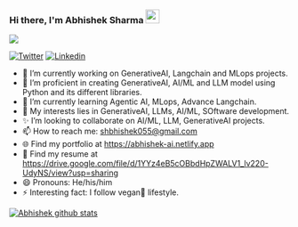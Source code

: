 ### Hi there, I'm **Abhishek Sharma** <img src="https://media.giphy.com/media/hvRJCLFzcasrR4ia7z/giphy.gif" width="25px">

<p align="left"> <img src="https://komarev.com/ghpvc/?username=abhishek676062&label=Views&color=blue&style=plastic" abhishek676062" /> </p>

[![Twitter](https://img.shields.io/twitter/follow/MR_ABHISHEK_55?style=social)](https://twitter.com/MR_ABHISHEK_55)
[![Linkedin](https://img.shields.io/badge/-LinkedIn-blue?style=flat-square&logo=Linkedin&logoColor=white&link=https://www.linkedin.com/in/abhishek-sharma-rgpv/)](https://www.linkedin.com/in/abhishek-sharma-rgpv/)




- 🔭 I’m currently working on GenerativeAI, Langchain and MLops projects.
- 🌱 I’m proficient in creating GenerativeAI, AI/ML and LLM model using Python and its different libraries.
- 📗 I’m currently learning Agentic AI, MLops, Advance Langchain.
- 💬 My interests lies in GenerativeAI, LLMs, AI/ML, SOftware development.
- ✨ I’m looking to collaborate on AI/ML, LLM, GenerativeAI projects.
- 📫 How to reach me: shbhishek055@gmail.com 
- 🌐 Find my portfolio at https://abhishek-ai.netlify.app
- 👀 Find my resume at https://drive.google.com/file/d/1YYz4eB5cOBbdHpZWALV1_lv220-UdyNS/view?usp=sharing
- 😄 Pronouns: He/his/him
- ⚡ Interesting fact: I follow vegan🍃 lifestyle. 


[![Abhishek  github stats](https://github-readme-stats.vercel.app/api?username=abhishek676062&theme=merko&show_icons=true)](https://github.com/abhishek676062/github-readme-stats)

  <!---
Abhishek676062/Abhishek676062 is a ✨ special ✨ repository because its `README.md` (this file) appears on your GitHub profile.
You can click the Preview link to take a look at your changes.
--->
